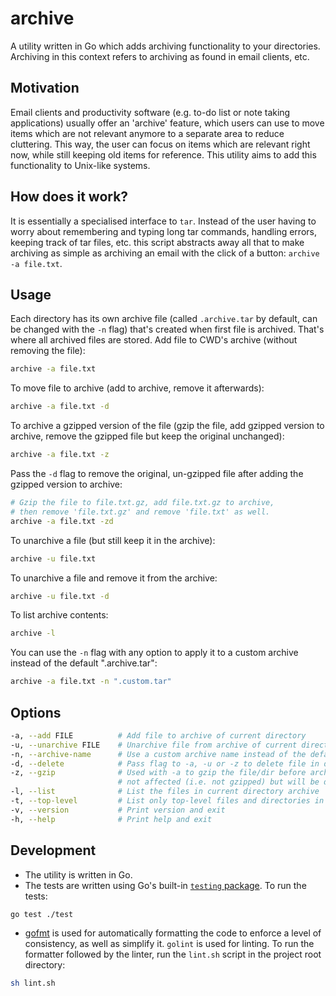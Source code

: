 # archive

A utility written in Go which adds archiving functionality to your directories. Archiving in this context refers to archiving as found in email clients, etc.

## Motivation

Email clients and productivity software (e.g. to-do list or note taking applications) usually offer an 'archive' feature, which users can use to move items which are not relevant anymore to a separate area to reduce cluttering. This way, the user can focus on items which are relevant right now, while still keeping old items for reference. This utility aims to add this functionality to Unix-like systems.

## How does it work?

It is essentially a specialised interface to `tar`. Instead of the user having to worry about remembering and typing long tar commands, handling errors, keeping track of tar files, etc. this script abstracts away all that to make archiving as simple as archiving an email with the click of a button: `archive -a file.txt`.

## Usage

Each directory has its own archive file (called `.archive.tar` by default, can be changed with the `-n` flag) that's created when first file is archived. That's where all archived files are stored. Add file to CWD's archive (without removing the file):

```sh
archive -a file.txt
```

To move file to archive (add to archive, remove it afterwards):

```sh
archive -a file.txt -d
```

To archive a gzipped version of the file (gzip the file, add gzipped version to archive, remove the gzipped file but keep the original unchanged):

```sh
archive -a file.txt -z
```

Pass the `-d` flag to remove the original, un-gzipped file after adding the gzipped version to archive:

```sh
# Gzip the file to file.txt.gz, add file.txt.gz to archive,
# then remove 'file.txt.gz' and remove 'file.txt' as well.
archive -a file.txt -zd
```

To unarchive a file (but still keep it in the archive):

```sh
archive -u file.txt
```

To unarchive a file and remove it from the archive:

```sh
archive -u file.txt -d
```

To list archive contents:

```sh
archive -l
```

You can use the `-n` flag with any option to apply it to a custom archive instead of the default ".archive.tar":

```sh
archive -a file.txt -n ".custom.tar"
```

## Options

```sh
-a, --add FILE          # Add file to archive of current directory
-u, --unarchive FILE    # Unarchive file from archive of current directory
-n, --archive-name      # Use a custom archive name instead of the default .archive.tar (default ".archive.tar")
-d, --delete            # Pass flag to -a, -u or -z to delete file in dir/archive after operation
-z, --gzip              # Used with -a to gzip the file/dir before archiving it. Original file is 
                        # not affected (i.e. not gzipped) but will be deleted if -d is passed.
-l, --list              # List the files in current directory archive
-t, --top-level         # List only top-level files and directories in current directory archive
-v, --version           # Print version and exit
-h, --help              # Print help and exit
```

## Development

- The utility is written in Go.
- The tests are written using Go's built-in [`testing` package](https://pkg.go.dev/testing). To run the tests:

```sh
go test ./test
```

- [gofmt](https://pkg.go.dev/cmd/gofmt) is used for automatically formatting the code to enforce a level of consistency, as well as simplify it. `golint` is used for linting. To run the formatter followed by the linter, run the `lint.sh` script in the project root directory:

```sh
sh lint.sh
```
